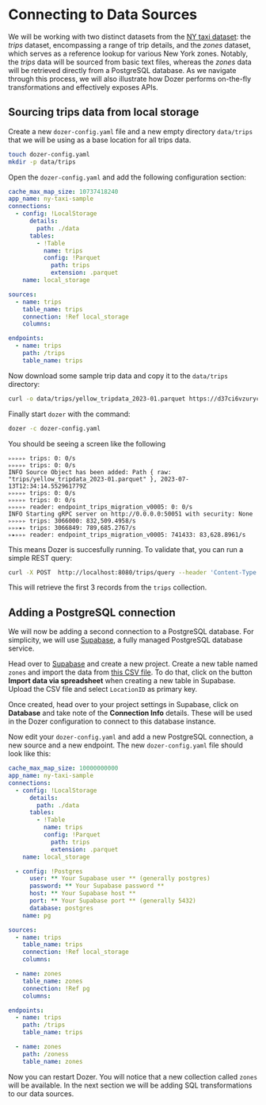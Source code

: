 # Connecting to Data Sources

We will be working with two distinct datasets from the [NY taxi dataset](https://www.nyc.gov/site/tlc/about/tlc-trip-record-data.page): the *trips* dataset, encompassing a range of trip details, and the *zones* dataset, which serves as a reference lookup for various New York zones. Notably, the *trips* data will be sourced from basic text files, whereas the *zones* data will be retrieved directly from a PostgreSQL database. As we navigate through this process, we will also illustrate how Dozer performs on-the-fly transformations and effectively exposes APIs.

## Sourcing trips data from local storage

Create a new `dozer-config.yaml` file and a new empty directory `data/trips` that we will be using as a base location for all trips data.

```bash
touch dozer-config.yaml
mkdir -p data/trips
```

Open the `dozer-config.yaml` and add the following configuration section:

```yaml
cache_max_map_size: 10737418240
app_name: ny-taxi-sample
connections:
  - config: !LocalStorage
      details:
        path: ./data
      tables:
        - !Table
          name: trips
          config: !Parquet
            path: trips
            extension: .parquet
    name: local_storage

sources:
  - name: trips
    table_name: trips
    connection: !Ref local_storage
    columns:

endpoints:
  - name: trips
    path: /trips
    table_name: trips
```

Now download some sample trip data and copy it to the `data/trips` directory:

```bash 
curl -o data/trips/yellow_tripdata_2023-01.parquet https://d37ci6vzurychx.cloudfront.net/trip-data/yellow_tripdata_2023-01.parquet
```

Finally start `dozer` with the command:

```bash
dozer -c dozer-config.yaml
```

You should be seeing a screen like the following
```
▹▹▹▹▹ trips: 0: 0/s
▹▹▹▹▹ trips: 0: 0/s                                                                                                                                                                            INFO Source Object has been added: Path { raw: "trips/yellow_tripdata_2023-01.parquet" }, 2023-07-13T12:34:14.552961779Z
▹▹▹▹▹ trips: 0: 0/s
▹▹▹▹▹ trips: 0: 0/s
▹▹▹▹▹ reader: endpoint_trips_migration_v0005: 0: 0/s                                                                                                                                           INFO Starting gRPC server on http://0.0.0.0:50051 with security: None
▹▹▹▹▹ trips: 3066000: 832,509.4958/s
▹▹▹▸▹ trips: 3066849: 789,685.2767/s
▹▸▹▹▹ reader: endpoint_trips_migration_v0005: 741433: 83,628.8961/s
```

This means Dozer is succesfully running. To validate that, you can run a simple REST query:

```bash
curl -X POST  http://localhost:8080/trips/query --header 'Content-Type: application/json' --data-raw '{"$limit":3}'
```

This will retrieve the first 3 records from the `trips` collection.


## Adding a PostgreSQL connection

We will now be adding a second connection to a PostgreSQL database. For simplicity, we will use [Supabase](htpps://www.supabase.com), a fully managed PostgreSQL database service.

Head over to [Supabase](htpps://www.supabase.com) and create a new project. Create a new table named `zones` and import the data from [this CSV file](https://d37ci6vzurychx.cloudfront.net/misc/taxi+_zone_lookup.csv). To do that, click on the button **Import data via spreadsheet** when creating a  new table in Supabase. Upload the CSV file and select `LocationID` as primary key.

Once created, head over to your project settings in Supabase, click on **Database** and take note of the **Connection Info** details. These will be used in the Dozer configuration to connect to this database instance.

Now edit your `dozer-config.yaml` and add a new PostgreSQL connection, a new source and a new endpoint. The new `dozer-config.yaml` file should look like this:

```yaml
cache_max_map_size: 10000000000
app_name: ny-taxi-sample
connections:
  - config: !LocalStorage
      details:
        path: ./data
      tables:
        - !Table
          name: trips
          config: !Parquet
            path: trips
            extension: .parquet
    name: local_storage

  - config: !Postgres
      user: ** Your Supabase user ** (generally postgres)
      password: ** Your Supabase password **
      host: ** Your Supabase host **
      port: ** Your Supabase port ** (generally 5432)
      database: postgres
    name: pg

sources:
  - name: trips
    table_name: trips
    connection: !Ref local_storage
    columns:

  - name: zones
    table_name: zones
    connection: !Ref pg
    columns:

endpoints:
  - name: trips
    path: /trips
    table_name: trips

  - name: zones
    path: /zoness
    table_name: zones

```

Now you can restart Dozer. You will notice that a new collection called `zones` will be available. In the next section we will be adding SQL transformations to our data sources.